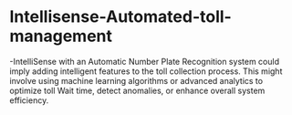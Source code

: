# Intellisense-Automated-toll-management
-IntelliSense with an Automatic Number Plate Recognition system could imply adding intelligent features to the toll collection process. This might involve using machine learning algorithms or advanced analytics to optimize toll Wait time, detect anomalies, or enhance overall system efficiency.
